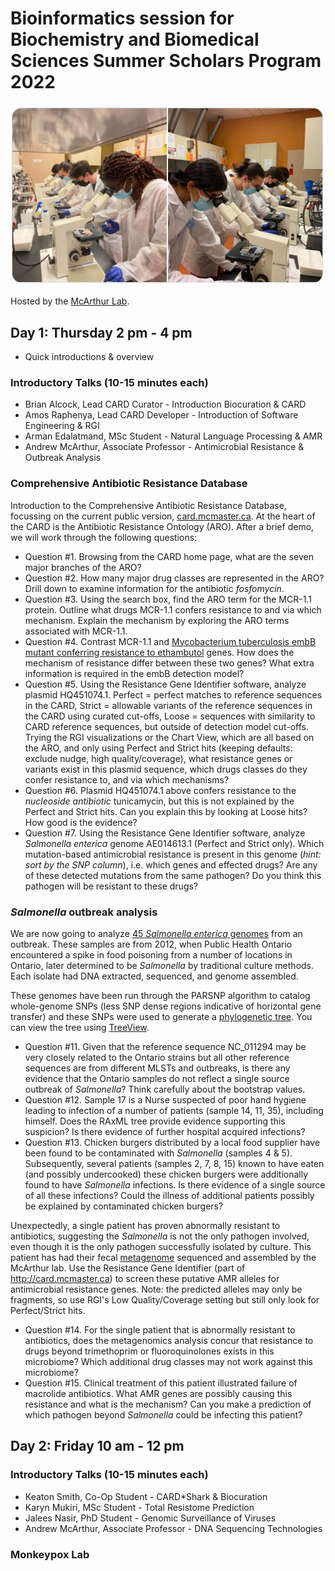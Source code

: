# Bioinformatics session for Biochemistry and Biomedical Sciences Summer Scholars Program 2022 

![Scholars](/img/scholars.jpg)

Hosted by the [McArthur Lab](http://mcarthurbioinformatics.ca).

## Day 1: Thursday 2 pm - 4 pm

* Quick introductions & overview

### Introductory Talks (10-15 minutes each)

* Brian Alcock, Lead CARD Curator - Introduction Biocuration & CARD
* Amos Raphenya, Lead CARD Developer - Introduction of Software Engineering & RGI
* Arman Edalatmand, MSc Student - Natural Language Processing & AMR
* Andrew McArthur, Associate Professor - Antimicrobial Resistance & Outbreak Analysis

### Comprehensive Antibiotic Resistance Database

Introduction to the Comprehensive Antibiotic Resistance Database, focussing on the current public version, [card.mcmaster.ca](http://card.mcmaster.ca). At the heart of the CARD is the Antibiotic Resistance Ontology (ARO). After a brief demo, we will work through the following questions:

* Question #1. Browsing from the CARD home page, what are the seven major branches of the ARO?
* Question #2. How many major drug classes are represented in the ARO? Drill down to examine information for the antibiotic *fosfomycin*.
* Question #3. Using the search box, find the ARO term for the MCR-1.1 protein. Outline what drugs MCR-1.1 confers resistance to and via which mechanism. Explain the mechanism by exploring the ARO terms associated with MCR-1.1.
* Question #4. Contrast MCR-1.1 and [Mycobacterium tuberculosis embB mutant conferring resistance to ethambutol](https://card.mcmaster.ca/ontology/39910) genes. How does the mechanism of resistance differ between these two genes? What extra information is required in the embB detection model?
* Question #5. Using the Resistance Gene Identifier software, analyze plasmid HQ451074.1. Perfect = perfect matches to reference sequences in the CARD, Strict = allowable variants of the reference sequences in the CARD using curated cut-offs, Loose = sequences with similarity to CARD reference sequences, but outside of detection model cut-offs. Trying the RGI visualizations or the Chart View, which are all based on the ARO, and only using Perfect and Strict hits (keeping defaults: exclude nudge, high quality/coverage), what resistance genes or variants exist in this plasmid sequence, which drugs classes do they confer resistance to, and via which mechanisms?
* Question #6. Plasmid HQ451074.1 above confers resistance to the *nucleoside antibiotic* tunicamycin, but this is not explained by the Perfect and Strict hits. Can you explain this by looking at Loose hits? How good is the evidence?
* Question #7. Using the Resistance Gene Identifier software, analyze *Salmonella enterica* genome AE014613.1 (Perfect and Strict only). Which mutation-based antimicrobial resistance is present in this genome (*hint: sort by the SNP column*), i.e. which genes and effected drugs? Are any of these detected mutations from the same pathogen? Do you think this pathogen will be resistant to these drugs?

### *Salmonella* outbreak analysis

We are now going to analyze [45 *Salmonella enterica* genomes](/data/Salmonella_genomes) from an outbreak. These samples are from 2012, when Public Health Ontario encountered a spike in food poisoning from a number of locations in Ontario, later determined to be *Salmonella* by traditional culture methods. Each isolate had DNA extracted, sequenced, and genome assembled. 

These genomes have been run through the PARSNP algorithm to catalog whole-genome SNPs (less SNP dense regions indicative of horizontal gene transfer) and these SNPs were used to generate a [phylogenetic tree](/data/Salmonella_tree). You can view the tree using [TreeView](http://etetoolkit.org/treeview/).

* Question #11. Given that the reference sequence NC_011294 may be very closely related to the Ontario strains but all other reference sequences are from different MLSTs and outbreaks, is there any evidence that the Ontario samples do not reflect a single source outbreak of *Salmonella*? Think carefully about the bootstrap values.
* Question #12. Sample 17 is a Nurse suspected of poor hand hygiene leading to infection of a number of patients (sample 14, 11, 35), including himself. Does the RAxML tree provide evidence supporting this suspicion? Is there evidence of further hospital acquired infections?
* Question #13. Chicken burgers distributed by a local food supplier have been found to be contaminated with *Salmonella* (samples 4 & 5). Subsequently, several patients (samples 2, 7, 8, 15) known to have eaten (and possibly undercooked) these chicken burgers were additionally found to have *Salmonella* infections. Is there evidence of a single source of all these infections? Could the illness of additional patients possibly be explained by contaminated chicken burgers?

Unexpectedly, a single patient has proven abnormally resistant to antibiotics, suggesting the *Salmonella* is not the only pathogen involved, even though it is the only pathogen successfully isolated by culture. This patient has had their fecal [metagenome](/data/Salmonella_metagenome) sequenced and assembled by the McArthur lab. Use the Resistance Gene Identifier (part of http://card.mcmaster.ca) to screen these putative AMR alleles for antimicrobial resistance genes. Note: the predicted alleles may only be fragments, so use RGI's Low Quality/Coverage setting but still only look for Perfect/Strict hits.

* Question #14. For the single patient that is abnormally resistant to antibiotics, does the metagenomics analysis concur that resistance to drugs beyond trimethoprim or fluoroquinolones exists in this microbiome? Which additional drug classes may not work against this microbiome?
* Question #15. Clinical treatment of this patient illustrated failure of macrolide antibiotics. What AMR genes are possibly causing this resistance and what is the mechanism? Can you make a prediction of which pathogen beyond *Salmonella* could be infecting this patient?

## Day 2: Friday 10 am - 12 pm

### Introductory Talks  (10-15 minutes each)

* Keaton Smith, Co-Op Student - CARD*Shark & Biocuration
* Karyn Mukiri, MSc Student - Total Resistome Prediction
* Jalees Nasir, PhD Student - Genomic Surveillance of Viruses
* Andrew McArthur, Associate Professor - DNA Sequencing Technologies

### Monkeypox Lab


